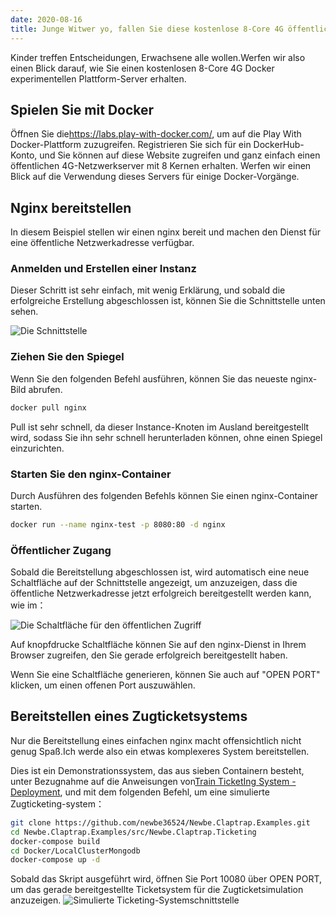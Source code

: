 ```yaml
---
date: 2020-08-16
title: Junge Witwer yo, fallen Sie diese kostenlose 8-Core 4G öffentlichen Netzwerk-Server, oder ist diese gebrauchsfertige Docker experimentelle Plattform?
---
```


Kinder treffen Entscheidungen, Erwachsene alle wollen.Werfen wir also einen Blick darauf, wie Sie einen kostenlosen 8-Core 4G Docker experimentellen Plattform-Server erhalten.

<!-- more -->

## Spielen Sie mit Docker

Öffnen Sie die<https://labs.play-with-docker.com/>, um auf die Play With Docker-Plattform zuzugreifen. Registrieren Sie sich für ein DockerHub-Konto, und Sie können auf diese Website zugreifen und ganz einfach einen öffentlichen 4G-Netzwerkserver mit 8 Kernen erhalten. Werfen wir einen Blick auf die Verwendung dieses Servers für einige Docker-Vorgänge.

## Nginx bereitstellen

In diesem Beispiel stellen wir einen nginx bereit und machen den Dienst für eine öffentliche Netzwerkadresse verfügbar.

### Anmelden und Erstellen einer Instanz

Dieser Schritt ist sehr einfach, mit wenig Erklärung, und sobald die erfolgreiche Erstellung abgeschlossen ist, können Sie die Schnittstelle unten sehen.

![Die Schnittstelle](/images/20200816-001.png)

### Ziehen Sie den Spiegel

Wenn Sie den folgenden Befehl ausführen, können Sie das neueste nginx-Bild abrufen.

```bash
docker pull nginx
```

Pull ist sehr schnell, da dieser Instance-Knoten im Ausland bereitgestellt wird, sodass Sie ihn sehr schnell herunterladen können, ohne einen Spiegel einzurichten.

### Starten Sie den nginx-Container

Durch Ausführen des folgenden Befehls können Sie einen nginx-Container starten.

```bash
docker run --name nginx-test -p 8080:80 -d nginx
```

### Öffentlicher Zugang

Sobald die Bereitstellung abgeschlossen ist, wird automatisch eine neue Schaltfläche auf der Schnittstelle angezeigt, um anzuzeigen, dass die öffentliche Netzwerkadresse jetzt erfolgreich bereitgestellt werden kann, wie im：

![Die Schaltfläche für den öffentlichen Zugriff](/images/20200816-002.png)

Auf knopfdrucke Schaltfläche können Sie auf den nginx-Dienst in Ihrem Browser zugreifen, den Sie gerade erfolgreich bereitgestellt haben.

Wenn Sie eine Schaltfläche generieren, können Sie auch auf "OPEN PORT" klicken, um einen offenen Port auszuwählen.

## Bereitstellen eines Zugticketsystems

Nur die Bereitstellung eines einfachen nginx macht offensichtlich nicht genug Spaß.Ich werde also ein etwas komplexeres System bereitstellen.

Dies ist ein Demonstrationssystem, das aus sieben Containern besteht, unter Bezugnahme auf die Anweisungen von[Train TicketIng System - Deployment](https://claptrap.newbe.pro/zh_Hans/3-Sample/1-Newbe-Claptrap-Ticketing/3-Deployment), und mit dem folgenden Befehl, um eine simulierte Zugticketing-system：

```bash
git clone https://github.com/newbe36524/Newbe.Claptrap.Examples.git
cd Newbe.Claptrap.Examples/src/Newbe.Claptrap.Ticketing
docker-compose build
cd Docker/LocalClusterMongodb
docker-compose up -d
```

Sobald das Skript ausgeführt wird, öffnen Sie Port 10080 über OPEN PORT, um das gerade bereitgestellte Ticketsystem für die Zugticketsimulation anzuzeigen. ![Simulierte Ticketing-Systemschnittstelle](/images/20200816-003.png)

<!-- md Footer-Newbe-Claptrap.md -->
